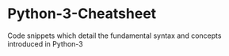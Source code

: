 # Python-3-Cheatsheet
Code snippets which detail the fundamental syntax and concepts introduced in Python-3
